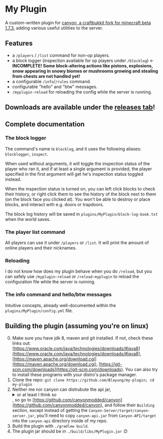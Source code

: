 # My Plugin
A custom-written plugin for [canyon, a craftbukkit fork for minecraft beta 1.7.3](https://github.com/canyonmodded/canyon), adding various useful utilities to the server.

## Features
- a `/players` / `/list` command for non-op players.
- a block logger (inspection available for op players under `/blocklog`) <- **INCOMPLETE! Some block-altering actions like pistons, explosions, snow appearing in snowy biomes or mushrooms growing and stealing from chests are not handled yet!**
- a configurable `/info`/`/rules` command.
- configurable "hello" and "btw" messages.
- `/myplugin-reload` for reloading the config while the server is running.

## Downloads are available under the [releases tab](https://github.com/Blayung/my-plugin/releases)!

## Complete documentation
### The block logger
The command's name is `blocklog`, and it uses the following aliases: `blocklogger`, `inspect`.  
  
When used without arguments, it will toggle the inspection status of the player who ran it, and if at least a single argument is provided, the player specified in the first argument will get he's inspection status toggled instead.  
  
When the inspection status is turned on, you can left click blocks to check their history, or right click them to see the history of the block next to them (on the block face you clicked at). You won't be able to destroy or place blocks, and interact with e.g. doors or trapdoors.  
  
The block log history will be saved in `plugins/MyPlugin/block-log-book.txt` when the world saves.

### The player list command
All players can use it under `/players` or `/list`. It will print the amount of online players and their nicknames.

### Reloading
I do not know how does my plugin behave when you do `/reload`, but you can safely use `/myplugin-reload` or `/reload-myplugin` to reload the configuration file while the server is running.

### The info command and hello/btw messages
Intuitive concepts, already well-documented within the `plugins/MyPlugin/config.yml` file.

## Building the plugin (assuming you're on linux)
0. Make sure you have jdk 8, maven and git installed. If not, check these links out: [https://www.oracle.com/java/technologies/downloads/#java8](https://www.oracle.com/java/technologies/downloads/#java8), [https://maven.apache.org/download.cgi](https://maven.apache.org/download.cgi), [https://git-scm.com/downloads](https://git-scm.com/downloads). You can also try to install these programs with your distro's package manager.
1. Clone the repo: `git clone https://github.com/Blayung/my-plugin; cd my-plugin`
2. Neither me nor canyon can distrubute the api jar, <details><summary>or at least I think so</summary> because they say `Due to legal issues from cb, we can not really set this as default or post builds here. You can download them Here. Or check our discord when jenkins fails to login and properly build.` in their repository</details>, so go to [https://github.com/canyonmodded/canyon](https://github.com/canyonmodded/canyon), and follow their `Building` section, except instead of getting the `Canyon-Server/target/canyon-server.jar`, you'll need to copy `canyon-api.jar` from `Canyon-API/target` into the `canyon-api` directory inside of my repo.
4. Build the plugin with `./gradlew build`.
5. The plugin jar should be in `./build/libs/MyPlugin.jar` :D

